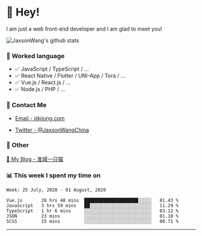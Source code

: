 # 👋 Hey!

I am just a web front-end developer and I am glad to meet you!

![JaxsonWang's github stats](https://github-readme-stats.vercel.app/api?username=JaxsonWang&&show_icons=true&&title_color=1abc9c&&icon_color=1abc9c)


### 📝 Worked language

- ✅ JavaScript / TypeScript / ...
- ✅ React Native / Flutter / UNI-App / Tora / ...
- ✅ Vue.js / React.js / ...
- ✅ Node.js / PHP / ...

### 📮 Contact Me

- [Email - i@iiong.com](mailto:i@iiong.com)

- [Twitter - @JaxsonWangChina](https://twitter.com/JaxsonWangChina)

### 🤪 Other

[📌 My Blog - 淮城一只猫](https://iiong.com)

### 📊 This week I spent my time on

<!--START_SECTION:waka-->
```text
Week: 25 July, 2020 - 01 August, 2020

Vue.js       28 hrs 48 mins  ████████████████████░░░░░   81.43 % 
JavaScript   3 hrs 59 mins   ██░░░░░░░░░░░░░░░░░░░░░░░   11.29 % 
TypeScript   1 hr 6 mins     ░░░░░░░░░░░░░░░░░░░░░░░░░   03.12 % 
JSON         23 mins         ░░░░░░░░░░░░░░░░░░░░░░░░░   01.10 % 
SCSS         15 mins         ░░░░░░░░░░░░░░░░░░░░░░░░░   00.71 %
```
<!--END_SECTION:waka-->

---
